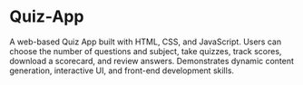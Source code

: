 # Quiz-App
A web-based Quiz App built with HTML, CSS, and JavaScript. Users can choose the number of questions and subject, take quizzes, track scores, download a scorecard, and review answers. Demonstrates dynamic content generation, interactive UI, and front-end development skills.
